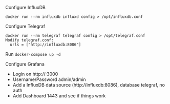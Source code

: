 Configure InfluxDB
```
docker run --rm influxdb influxd config > /opt/influxdb.conf
```

Configure Telegraf
```
docker run --rm telegraf telegraf config > /opt/telegraf.conf
Modify telegraf.conf:
  urls = ["http://influxdb:8086"]
```

Run `docker-compose up -d`

Configure Grafana
* Login on http://<ip>:3000
* Username/Password admin/admin
* Add a InfluxDB data source (http://influxdb:8086), database telegraf, no auth
* Add Dashboard 1443 and see if things work
